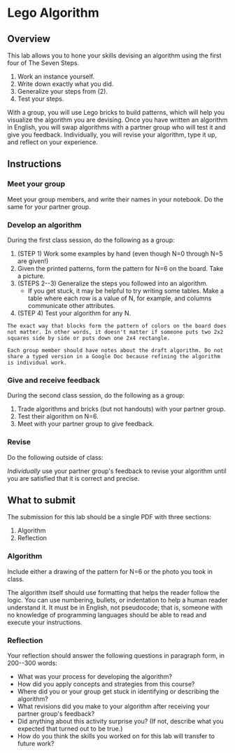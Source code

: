 # Lego Algorithm

## Overview

This lab allows you to hone your skills devising an algorithm using the first four of The Seven Steps.

1. Work an instance yourself.
2. Write down exactly what you did.
3. Generalize your steps from (2).
4. Test your steps.

With a group, you will use Lego bricks to build patterns, which will help you visualize the algorithm you are devising. Once you have written an algorithm in English, you will swap algorithms with a partner group who will test it and give you feedback. Individually, you will revise your algorithm, type it up, and reflect on your experience.

## Instructions

### Meet your group

Meet your group members, and write their names in your notebook. Do the same for your partner group.

### Develop an algorithm

During the first class session, do the following as a group:

1. (STEP 1) Work some examples by hand (even though N=0 through N=5 are given!)
2. Given the printed patterns, form the pattern for N=6 on the board. Take a picture.
3. (STEPS 2--3) Generalize the steps you followed into an algorithm. 
    - If you get stuck, it may be helpful to try writing some tables. Make a table where each row is a value of N, for example, and columns communicate other attributes.
4. (STEP 4) Test your algorithm for any N.

```{note}
The exact way that blocks form the pattern of colors on the board does not matter. In other words, it doesn't matter if someone puts two 2x2 squares side by side or puts down one 2x4 rectangle.
```

```{note}
Each group member should have notes about the draft algorithm. Do not share a typed version in a Google Doc because refining the algorithm is individual work.
```


### Give and receive feedback

During the second class session, do the following as a group:

1. Trade algorithms and bricks (but not handouts) with your partner group.
2. Test their algorithm on N=6.
3. Meet with your partner group to give feedback.

### Revise

Do the following outside of class:

*Individually* use your partner group's feedback to revise your algorithm until you are satisfied that it is correct and precise.

## What to submit

The submission for this lab should be a single PDF with three sections:

1. Algorithm
2. Reflection

### Algorithm

Include either a drawing of the pattern for N=6 or the photo you took in class.

The algorithm itself should use formatting that helps the reader follow the logic. You can use numbering, bullets, or indentation to help a human reader understand it. It must be in English, not pseudocode; that is, someone with no knowledge of programming languages should be able to read and execute your instructions. 

### Reflection

Your reflection should answer the following questions in paragraph form, in 200--300 words:

- What was your process for developing the algorithm?
- How did you apply concepts and strategies from this course?
- Where did you or your group get stuck in identifying or describing the algorithm?
- What revisions did you make to your algorithm after receiving your partner group's feedback?
- Did anything about this activity surprise you? (If not, describe what you expected that turned out to be true.)
- How do you think the skills you worked on for this lab will transfer to future work?
